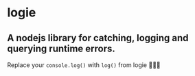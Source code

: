 # logie
A nodejs library for catching, logging and querying runtime errors.
-------------
Replace your `console.log()` with `log()` from logie 🚀🚀🚀

